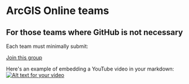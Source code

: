 # ArcGIS Online teams
## For those teams where GitHub is not necessary
Each team must minimally submit:

[Join this group](http://www.arcgis.com/home/group.html?id=baa732e41f5c4c5d8a1f349a233dc214)

Here's an example of embedding a YouTube video in your markdown:
[![Alt text for your video](http://img.youtube.com/vi/ZmT4ARHPJ5c/0.jpg)](https://www.youtube.com/watch?v=ZmT4ARHPJ5c)
